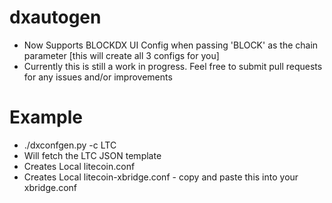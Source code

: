 # dxautogen
- Now Supports BLOCKDX UI Config when passing 'BLOCK' as the chain parameter [this will create all 3 configs for you]
- Currently this is still a work in progress. Feel free to submit pull requests for any issues and/or improvements


# Example
- ./dxconfgen.py -c LTC
- Will fetch the LTC JSON template
- Creates Local litecoin.conf
- Creates Local litecoin-xbridge.conf - copy and paste this into your xbridge.conf

